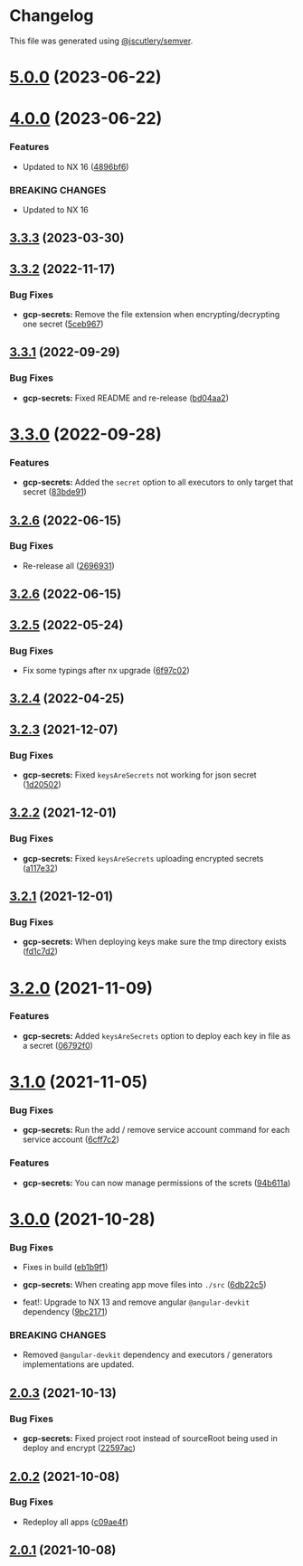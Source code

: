 # Changelog

This file was generated using [@jscutlery/semver](https://github.com/jscutlery/semver).

# [5.0.0](https://github.com/TriPSs/nx-extend/compare/gcp-secrets@4.0.0...gcp-secrets@5.0.0) (2023-06-22)



# [4.0.0](https://github.com/TriPSs/nx-extend/compare/gcp-secrets@3.3.3...gcp-secrets@4.0.0) (2023-06-22)


### Features

* Updated to NX 16 ([4896bf6](https://github.com/TriPSs/nx-extend/commit/4896bf66940e1b69e0f2e3971a7864a1da20b2ef))


### BREAKING CHANGES

* Updated to NX 16



## [3.3.3](https://github.com/TriPSs/nx-extend/compare/gcp-secrets@3.3.2...gcp-secrets@3.3.3) (2023-03-30)



## [3.3.2](https://github.com/TriPSs/nx-extend/compare/gcp-secrets@3.3.1...gcp-secrets@3.3.2) (2022-11-17)


### Bug Fixes

* **gcp-secrets:** Remove the file extension when encrypting/decrypting one secret ([5ceb967](https://github.com/TriPSs/nx-extend/commit/5ceb9678fe021cbf6a5fe8d5fd2093accec355fd))



## [3.3.1](https://github.com/TriPSs/nx-extend/compare/gcp-secrets@3.3.0...gcp-secrets@3.3.1) (2022-09-29)


### Bug Fixes

* **gcp-secrets:** Fixed README and re-release ([bd04aa2](https://github.com/TriPSs/nx-extend/commit/bd04aa26e1c62f104bcd952db513d4cf843496a7))



# [3.3.0](https://github.com/TriPSs/nx-extend/compare/gcp-secrets@3.2.6...gcp-secrets@3.3.0) (2022-09-28)


### Features

* **gcp-secrets:** Added the `secret` option to all executors to only target that secret ([83bde91](https://github.com/TriPSs/nx-extend/commit/83bde91b5d84985db92d27a30ef912060e10b6ff))



## [3.2.6](https://github.com/TriPSs/nx-extend/compare/gcp-secrets@3.2.5...gcp-secrets@3.2.6) (2022-06-15)


### Bug Fixes

* Re-release all ([2696931](https://github.com/TriPSs/nx-extend/commit/26969318cadada2173710dac9ad1b52257c31760))



## [3.2.6](https://github.com/TriPSs/nx-extend/compare/gcp-secrets@3.2.5...gcp-secrets@3.2.6) (2022-06-15)



## [3.2.5](https://github.com/TriPSs/nx-extend/compare/gcp-secrets@3.2.4...gcp-secrets@3.2.5) (2022-05-24)


### Bug Fixes

* Fix some typings after nx upgrade ([6f97c02](https://github.com/TriPSs/nx-extend/commit/6f97c029988ba9047c108a9e014c1703586a379b))



## [3.2.4](https://github.com/TriPSs/nx-extend/compare/gcp-secrets@3.2.3...gcp-secrets@3.2.4) (2022-04-25)



## [3.2.3](https://github.com/TriPSs/nx-extend/compare/gcp-secrets@3.2.2...gcp-secrets@3.2.3) (2021-12-07)


### Bug Fixes

* **gcp-secrets:** Fixed `keysAreSecrets` not working for json secret ([1d20502](https://github.com/TriPSs/nx-extend/commit/1d20502e2730eb24c20320e4bc0db413f02b24c3))



## [3.2.2](https://github.com/TriPSs/nx-extend/compare/gcp-secrets@3.2.1...gcp-secrets@3.2.2) (2021-12-01)


### Bug Fixes

* **gcp-secrets:** Fixed `keysAreSecrets` uploading encrypted secrets ([a117e32](https://github.com/TriPSs/nx-extend/commit/a117e328d30278287d459e303f7901327e688a7d))



## [3.2.1](https://github.com/TriPSs/nx-extend/compare/gcp-secrets@3.2.0...gcp-secrets@3.2.1) (2021-12-01)


### Bug Fixes

* **gcp-secrets:** When deploying keys make sure the tmp directory exists ([fd1c7d2](https://github.com/TriPSs/nx-extend/commit/fd1c7d27cf6d5b4ea63d1ee196126680d8299724))



# [3.2.0](https://github.com/TriPSs/nx-extend/compare/gcp-secrets@3.1.0...gcp-secrets@3.2.0) (2021-11-09)


### Features

* **gcp-secrets:** Added `keysAreSecrets` option to deploy each key in file as a secret ([06792f0](https://github.com/TriPSs/nx-extend/commit/06792f0df99b710be8cab531bebc602b8e9e349b))



# [3.1.0](https://github.com/TriPSs/nx-extend/compare/gcp-secrets@3.0.0...gcp-secrets@3.1.0) (2021-11-05)


### Bug Fixes

* **gcp-secrets:** Run the add / remove service account command for each service account ([6cff7c2](https://github.com/TriPSs/nx-extend/commit/6cff7c26ef791d0d0bd8b139f70ef66f4e1970a6))


### Features

* **gcp-secrets:** You can now manage permissions of the screts ([94b611a](https://github.com/TriPSs/nx-extend/commit/94b611a4ac04d082e395a207010e02b120b1aaed))



# [3.0.0](https://github.com/TriPSs/nx-extend/compare/gcp-secrets@2.0.3...gcp-secrets@3.0.0) (2021-10-28)


### Bug Fixes

* Fixes in build ([eb1b9f1](https://github.com/TriPSs/nx-extend/commit/eb1b9f11fce7565db4c62ab760ba096878df0383))
* **gcp-secrets:** When creating app move files into `./src` ([6db22c5](https://github.com/TriPSs/nx-extend/commit/6db22c5855314f631075e8b9c861d637e40b2a05))


* feat!: Upgrade to NX 13 and remove angular `@angular-devkit` dependency ([9bc2171](https://github.com/TriPSs/nx-extend/commit/9bc217172f16292500fa59b96f543ffd2f91ad28))


### BREAKING CHANGES

* Removed `@angular-devkit` dependency and executors / generators implementations are updated.



## [2.0.3](https://github.com/TriPSs/nx-extend/compare/gcp-secrets@2.0.2...gcp-secrets@2.0.3) (2021-10-13)

### Bug Fixes

* **gcp-secrets:** Fixed project root instead of sourceRoot being used in deploy and
  encrypt ([22597ac](https://github.com/TriPSs/nx-extend/commit/22597acd3b614718d4edd26647bfdf57fbc15a70))

## [2.0.2](https://github.com/TriPSs/nx-extend/compare/gcp-secrets@2.0.1...gcp-secrets@2.0.2) (2021-10-08)

### Bug Fixes

* Redeploy all apps ([c09ae4f](https://github.com/TriPSs/nx-extend/commit/c09ae4f2993b5e383ca7b02d3df66c93a0a64df5))

## [2.0.1](https://github.com/TriPSs/nx-extend/compare/gcp-secrets@2.0.0...gcp-secrets@2.0.1) (2021-10-08)
